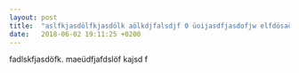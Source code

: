 ```yaml
---
layout: post
title:  "aslfkjasdölfkjasdölk aölkdjfalsdjf 0 üoijasdfjasdofjw elfdösaöl"
date:   2018-06-02 19:11:25 +0200
---
```

fadlskfjasdöfk. maeüdfjafdslöf kajsd f